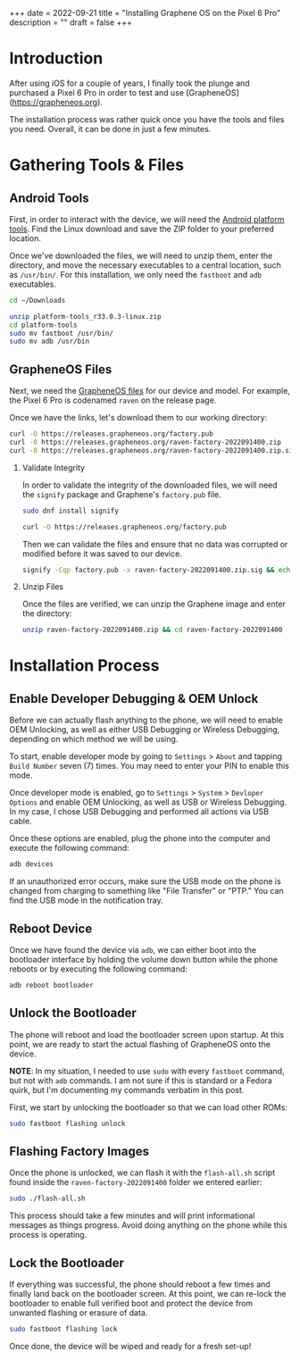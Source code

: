 +++
date = 2022-09-21
title = "Installing Graphene OS on the Pixel 6 Pro"
description = ""
draft = false
+++

# Introduction

After using iOS for a couple of years, I finally took the plunge and purchased a
Pixel 6 Pro in order to test and use [GrapheneOS] (<https://grapheneos.org>).

The installation process was rather quick once you have the tools and files you
need. Overall, it can be done in just a few minutes.

# Gathering Tools & Files

## Android Tools

First, in order to interact with the device, we will need the [Android platform
tools](https://developer.android.com/studio/releases/platform-tools.html). Find
the Linux download and save the ZIP folder to your preferred location.

Once we've downloaded the files, we will need to unzip them, enter the
directory, and move the necessary executables to a central location, such as
`/usr/bin/`. For this installation, we only need the `fastboot` and `adb`
executables.

```sh
cd ~/Downloads
```

```sh
unzip platform-tools_r33.0.3-linux.zip
cd platform-tools
sudo mv fastboot /usr/bin/
sudo mv adb /usr/bin
```

## GrapheneOS Files

Next, we need the [GrapheneOS files](https://grapheneos.org/releases) for our
device and model. For example, the Pixel 6 Pro is codenamed `raven` on the
release page.

Once we have the links, let's download them to our working directory:

```sh
curl -O https://releases.grapheneos.org/factory.pub
curl -0 https://releases.grapheneos.org/raven-factory-2022091400.zip
curl -0 https://releases.grapheneos.org/raven-factory-2022091400.zip.sig
```

1.  Validate Integrity

    In order to validate the integrity of the downloaded files, we will need the
    `signify` package and Graphene's `factory.pub` file.

    ```sh
    sudo dnf install signify
    ```

    ```sh
    curl -O https://releases.grapheneos.org/factory.pub
    ```

    Then we can validate the files and ensure that no data was corrupted or
    modified before it was saved to our device.

    ```sh
    signify -Cqp factory.pub -x raven-factory-2022091400.zip.sig && echo verified
    ```

2.  Unzip Files

    Once the files are verified, we can unzip the Graphene image and enter the
    directory:

    ```sh
    unzip raven-factory-2022091400.zip && cd raven-factory-2022091400
    ```

# Installation Process

## Enable Developer Debugging & OEM Unlock

Before we can actually flash anything to the phone, we will need to enable OEM
Unlocking, as well as either USB Debugging or Wireless Debugging, depending on
which method we will be using.

To start, enable developer mode by going to `Settings` > `About` and tapping
`Build Number` seven (7) times. You may need to enter your PIN to enable this
mode.

Once developer mode is enabled, go to `Settings` > `System` > `Devloper
Options` and enable OEM Unlocking, as well as USB or Wireless Debugging. In my
case, I chose USB Debugging and performed all actions via USB cable.

Once these options are enabled, plug the phone into the computer and execute the
following command:

```sh
adb devices
```

If an unauthorized error occurs, make sure the USB mode on the phone is changed
from charging to something like "File Transfer" or "PTP." You can find the
USB mode in the notification tray.

## Reboot Device

Once we have found the device via `adb`, we can either boot into the bootloader
interface by holding the volume down button while the phone reboots or by
executing the following command:

```sh
adb reboot bootloader
```

## Unlock the Bootloader

The phone will reboot and load the bootloader screen upon startup. At this
point, we are ready to start the actual flashing of GrapheneOS onto the device.

**NOTE**: In my situation, I needed to use `sudo` with every `fastboot` command,
but not with `adb` commands. I am not sure if this is standard or a Fedora
quirk, but I'm documenting my commands verbatim in this post.

First, we start by unlocking the bootloader so that we can load other ROMs:

```sh
sudo fastboot flashing unlock
```

## Flashing Factory Images

Once the phone is unlocked, we can flash it with the `flash-all.sh` script found
inside the `raven-factory-2022091400` folder we entered earlier:

```sh
sudo ./flash-all.sh
```

This process should take a few minutes and will print informational messages as
things progress. Avoid doing anything on the phone while this process is
operating.

## Lock the Bootloader

If everything was successful, the phone should reboot a few times and finally
land back on the bootloader screen. At this point, we can re-lock the bootloader
to enable full verified boot and protect the device from unwanted flashing or
erasure of data.

```sh
sudo fastboot flashing lock
```

Once done, the device will be wiped and ready for a fresh set-up!
